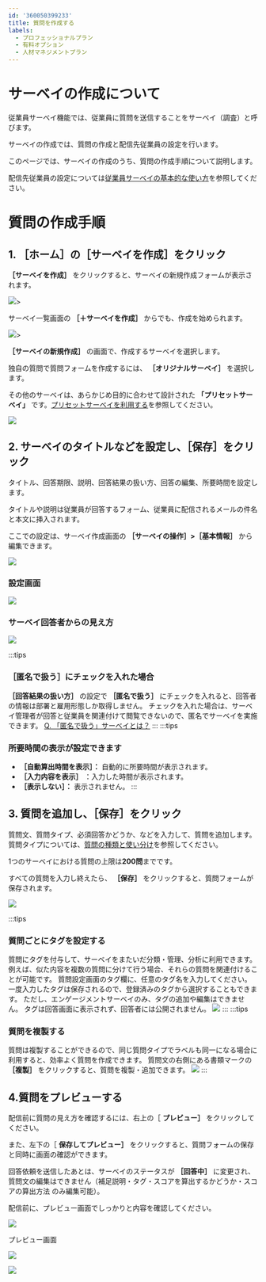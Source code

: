 ```yaml
---
id: '360050399233'
title: 質問を作成する
labels:
  - プロフェッショナルプラン
  - 有料オプション
  - 人材マネジメントプラン
---
```

# サーベイの作成について

従業員サーベイ機能では、従業員に質問を送信することをサーベイ（調査）と呼びます。

サーベイの作成では、質問の作成と配信先従業員の設定を行います。

このページでは、サーベイの作成のうち、質問の作成手順について説明します。

配信先従業員の設定については[従業員サーベイの基本的な使い方](https://knowledge.smarthr.jp/hc/ja/articles/360050344753)を参照してください。

# 質問の作成手順

## 1\. ［ホーム］の［サーベイを作成］をクリック

 **［サーベイを作成］** をクリックすると、サーベイの新規作成フォームが表示されます。

![](./create2.png)\>

サーベイ一覧画面の  **［＋サーベイを作成］** からでも、作成を始められます。

![](./create.png)\>

 **［サーベイの新規作成］** の画面で、作成するサーベイを選択します。

独自の質問で質問フォームを作成するには、 **［オリジナルサーベイ］** を選択します。

その他のサーベイは、あらかじめ目的に合わせて設計された **「プリセットサーベイ」** です。[プリセットサーベイを利用する](https://knowledge.smarthr.jp/hc/ja/articles/360054477074)を参照してください。

![](./____1.png)

## 2\. サーベイのタイトルなどを設定し、［保存］をクリック

タイトル、回答期限、説明、回答結果の扱い方、回答の編集、所要時間を設定します。

タイトルや説明は従業員が回答するフォーム、従業員に配信されるメールの件名と本文に挿入されます。

ここでの設定は、サーベイ作成画面の **［サーベイの操作］>［基本情報］** から編集できます。

![](./__________2021-02-24_16_35_15.png)

### 設定画面

![](./__________2021-02-24_16_31_10.png)

### サーベイ回答者からの見え方

![](./__________2021-02-24_16_38_17.png)

:::tips
### ［匿名で扱う］にチェックを入れた場合
 **［回答結果の扱い方］** の設定で **［匿名で扱う］** にチェックを入れると、回答者の情報は部署と雇用形態しか取得しません。
チェックを入れた場合は、サーベイ管理者が回答と従業員を関連付けて閲覧できないので、匿名でサーベイを実施できます。
[Q. 「匿名で扱う」サーベイとは？](https://knowledge.smarthr.jp/hc/ja/articles/900005669166)
:::
:::tips
### 所要時間の表示が設定できます
-  **［自動算出時間を表示］：** 自動的に所要時間が表示されます。
-  **［入力内容を表示］** ：入力した時間が表示されます。
-  **［表示しない］：** 表示されません。
:::

## 3\. 質問を追加し、［保存］をクリック

質問文、質問タイプ、必須回答かどうか、などを入力して、質問を追加します。質問タイプについては、[質問の種類と使い分け](https://knowledge.smarthr.jp/hc/ja/articles/4413826996377)を参照してください。

1つのサーベイにおける質問の上限は**200問**までです。

すべての質問を入力し終えたら、 **［保存］** をクリックすると、質問フォームが保存されます。

![](./edit_qs.png)

:::tips
### 質問ごとにタグを設定する
質問にタグを付与して、サーベイをまたいだ分類・管理、分析に利用できます。例えば、似た内容を複数の質問に分けて行う場合、それらの質問を関連付けることが可能です。
質問設定画面のタグ欄に、任意のタグ名を入力してください。一度入力したタグは保存されるので、登録済みのタグから選択することもできます。
ただし、エンゲージメントサーベイのみ、タグの追加や編集はできません。
タグは回答画面に表示されず、回答者には公開されません。
![](./tag.png)
:::
:::tips
### 質問を複製する
質問は複製することができるので、同じ質問タイプでラベルも同一になる場合に利用すると、効率よく質問を作成できます。
質問文の右側にある書類マークの **［複製］** をクリックすると、質問を複製・追加できます。
![](./copy_q.png)
:::

## 4.質問をプレビューする

配信前に質問の見え方を確認するには、右上の［ **プレビュー］** をクリックしてください。

また、左下の［ **保存してプレビュー］** をクリックすると、質問フォームの保存と同時に画面の確認ができます。

回答依頼を送信したあとは、サーベイのステータスが **［回答中］** に変更され、質問文の編集はできません（補足説明・タグ・スコアを算出するかどうか・スコアの算出方法 のみ編集可能）。

配信前に、プレビュー画面でしっかりと内容を確認してください。

![](./save_pv.png)

プレビュー画面

![](./__________2021-02-24_16_54_02.png)

![](./_______.png)
